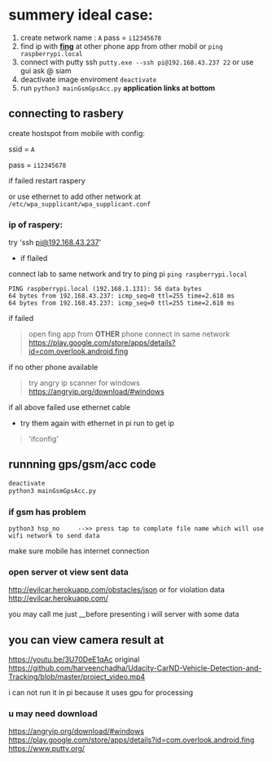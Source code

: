 # summery ideal case:
1. create network name : `A` pass = `i12345678`
2. find ip with [__fing__](https://play.google.com/store/apps/details?id=com.overlook.android.fing
) at other phone app from other mobil or `ping raspberrypi.local`
3. connect with putty ssh `putty.exe --ssh pi@192.168.43.237 22`
or use gui ask @ siam
4. deactivate image enviroment `deactivate`
5. run  `python3 mainGsmGpsAcc.py`
__application links at bottom__

## connecting to rasbery 

create hostspot from mobile with config:

ssid = `A`

pass = `i12345678`

if failed restart raspery 

or use ethernet to add other network at `/etc/wpa_supplicant/wpa_supplicant.conf`

### ip of raspery:
try 'ssh pi@192.168.43.237'

- if flailed

connect lab to same network and try to ping pi
`ping raspberrypi.local`
```
PING raspberrypi.local (192.168.1.131): 56 data bytes
64 bytes from 192.168.43.237: icmp_seq=0 ttl=255 time=2.618 ms
64 bytes from 192.168.43.237: icmp_seq=0 ttl=255 time=2.618 ms
```

if failed 
> open fing app from __OTHER__ phone connect in same network https://play.google.com/store/apps/details?id=com.overlook.android.fing

if no other phone available
> try angry ip scanner for windows https://angryip.org/download/#windows

if all above failed use ethernet cable 
- try them again with ethernet 
in pi run to get ip
>'ifconfig'


## runnning gps/gsm/acc code

```bash
deactivate
python3 mainGsmGpsAcc.py
```
### if gsm has problem
```
python3 hsp_no     -->> press tap to complate file name which will use wifi network to send data
```
make sure mobile has internet connection


### open server ot view sent data 
http://evilcar.herokuapp.com/obstacles/json
or for violation data
http://evilcar.herokuapp.com/

you may call me just __before presenting i will server with some data

## you can view camera result at
https://youtu.be/3U70DeE1qAc
original
https://github.com/harveenchadha/Udacity-CarND-Vehicle-Detection-and-Tracking/blob/master/project_video.mp4

i can not run it in pi because it uses gpu for processing


### u may need download
https://angryip.org/download/#windows
https://play.google.com/store/apps/details?id=com.overlook.android.fing
https://www.putty.org/

